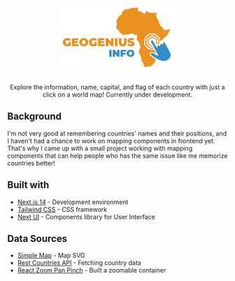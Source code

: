 # <p align="center"><img width="270" src="./public/images/logo.png"></p>

<p align="center">Explore the information, name, capital, and flag of each country with just a click on a world map! Currently under development.</p>

## Background

I'm not very good at remembering countries' names and their positions, and I haven't had a chance to work on mapping components in frontend yet. That's why I came up with a small project working with mapping components that can help people who has the same issue like me memorize countries better!

## Built with

- [Next.js 14](https://nextjs.org/) - Development environment
- [Tailwind CSS](https://tailwindcss.com/) - CSS framework
- [Next UI](https://nextui.org/) - Components library for User Interface

## Data Sources

- [Simple Map](https://simplemaps.com/resources/svg-maps) - Map SVG
- [Rest Countries API](https://restcountries.com/) - Fetching country data
- [React Zoom Pan Pinch](https://www.npmjs.com/package/react-zoom-pan-pinch) - Built a zoomable container
